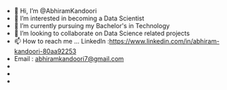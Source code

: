 - 👋 Hi, I’m @AbhiramKandoori
- 👀 I’m interested in becoming a Data Scientist
- 🌱 I’m currently pursuing my Bachelor's in Technology
- 💞️ I’m looking to collaborate on Data Science related projects 
- 📫 How to reach me ... LinkedIn :https://www.linkedin.com/in/abhiram-kandoori-80aa92253
- Email : abhiramkandoori7@gmail.com
- 
-
- <!---
AbhiramK07/AbhiramK07 is a ✨ special ✨ repository because its `README.md` (this file) appears on your GitHub profile.
You can click the Preview link to take a look at your changes.
--->
